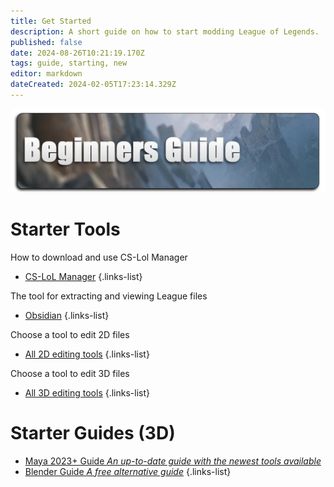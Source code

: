```yaml
---
title: Get Started
description: A short guide on how to start modding League of Legends. 
published: false
date: 2024-08-26T10:21:19.170Z
tags: guide, starting, new
editor: markdown
dateCreated: 2024-02-05T17:23:14.329Z
---
```



![beginners.webp](/titles/beginners.webp)

# Starter Tools

How to download and use CS-Lol Manager
- [CS-LoL Manager](/core-guides/tools/cslolmanager)
{.links-list}

The tool for extracting and viewing League files
- [Obsidian](/core-guides/tools/obsidian)
{.links-list}

Choose a tool to edit 2D files
- [All 2D editing tools](/core-guides/tools#texturing)
{.links-list}

Choose a tool to edit 3D files
- [All 3D editing tools](/core-guides/tools#h-3d-modeling)
{.links-list}

<!--# Starter Guide (2D)
- [NAME](/Link)
{.links-list}
-->

# Starter Guides (3D)

- [Maya 2023+ Guide *An up-to-date guide with the newest tools available*](/specific-guide/3d-modelling/create-customskin-maya2023)
- [Blender Guide *A free alternative guide*](/core-guides/tools/blender)
{.links-list}

